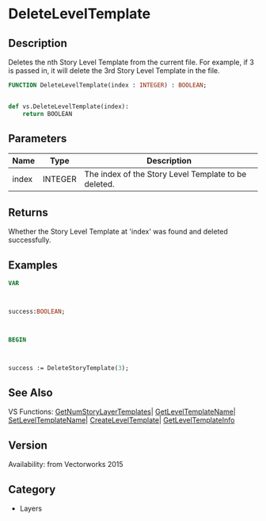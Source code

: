 # DeleteLevelTemplate

## Description
Deletes the nth Story Level Template from the current file. For example, if 3 is passed in, it will delete the 3rd Story Level Template in the file. 

```pascal
FUNCTION DeleteLevelTemplate(index : INTEGER) : BOOLEAN;
```

```python

def vs.DeleteLevelTemplate(index):
    return BOOLEAN
```

## Parameters
|Name|Type|Description|
|---|---|---|
|index|INTEGER|The index of the Story Level Template to be deleted.|

## Returns
Whether the Story Level Template at 'index' was found and deleted successfully.

## Examples
```pascal
VAR



success:BOOLEAN;



BEGIN



success := DeleteStoryTemplate(3);
```

## See Also
VS Functions:
[GetNumStoryLayerTemplates](GetNumStoryLayerTemplates.md)| [GetLevelTemplateName](GetLevelTemplateName.md)| [SetLevelTemplateName](SetLevelTemplateName.md)| [CreateLevelTemplate](CreateLevelTemplate.md)| [GetLevelTemplateInfo](GetLevelTemplateInfo.md)

## Version
Availability: from Vectorworks 2015
## Category
* Layers

